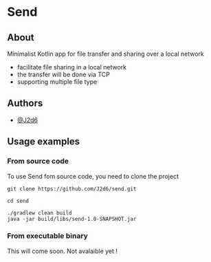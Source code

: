
# Send



## About
Minimalist Kotlin app for file transfer and sharing over a local network
 - facilitate file sharing in a local network 
 - the transfer will be done via TCP
 - supporting multiple file type
## Authors

- [@J2d6](https://www.github.com/j2d6)


## Usage examples

### From source code
To use Send fom source code, you need to clone the project

```shell
git clone https://github.com/J2d6/send.git
```

```shell
cd send
````
```shell
./gradlew clean build
java -jar build/libs/send-1.0-SNAPSHOT.jar
````
### From executable binary

This will come soon. Not avalaible yet !

